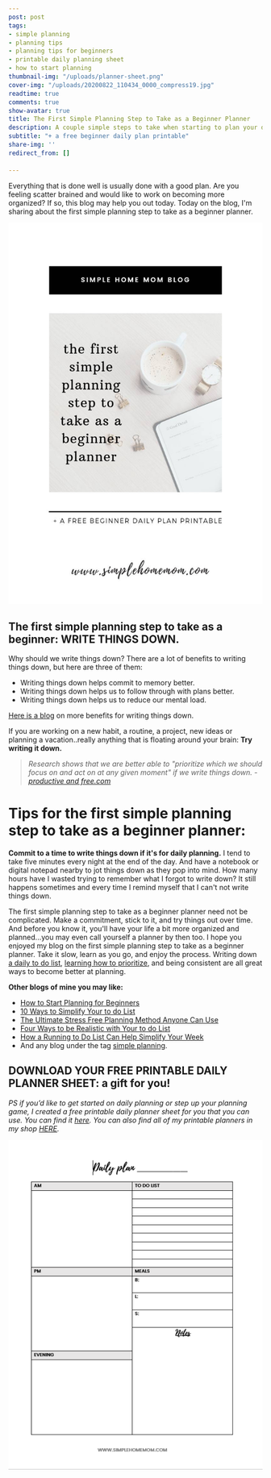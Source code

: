 ```yaml
---
post: post
tags:
- simple planning
- planning tips
- planning tips for beginners
- printable daily planning sheet
- how to start planning
thumbnail-img: "/uploads/planner-sheet.png"
cover-img: "/uploads/20200822_110434_0000_compress19.jpg"
readtime: true
comments: true
show-avatar: true
title: The First Simple Planning Step to Take as a Beginner Planner
description: A couple simple steps to take when starting to plan your day.
subtitle: "+ a free beginner daily plan printable"
share-img: ''
redirect_from: []

---
```

Everything that is done well is usually done with a good plan. Are you feeling scatter brained and would like to work on becoming more organized? If so, this blog may help you out today. Today on the blog, I'm sharing about the first simple planning step to take as a beginner planner.

![A planner on a table with clips, a watch, and a hot drink.](/uploads/the-first-simple-planning-step-to-take-as-a-beginner-planner-shm.jpg "The First Simple Planning Step to Take as a Beginner Planner SHM")

## The first simple planning step to take as a beginner: WRITE THINGS DOWN.

Why should we write things down? There are a lot of benefits to writing things down, but here are three of them:

* Writing things down helps commit to memory better.
* Writing things down helps us to follow through with plans better.
* Writing things down helps us to reduce our mental load.

[Here is a blog](https://www.forbes.com/sites/markmurphy/2018/04/15/neuroscience-explains-why-you-need-to-write-down-your-goals-if-you-actually-want-to-achieve-them/?sh=2c3ae6dc7905) on more benefits for writing things down.

If you are working on a new habit, a routine, a project, new ideas or planning a vacation..really anything that is floating around your brain: **Try writing it down.**

> _Research shows that we are better able to "prioritize which we should focus on and act on at any given moment" if we write things down. -_[_productive and free.com_](https://www.productiveandfree.com)

# Tips for the first simple planning step to take as a beginner planner:

**Commit to a time to write things down if it's for daily planning.** I tend to take five minutes every night at the end of the day. And have a notebook or digital notepad nearby to jot things down as they pop into mind. How many hours have I wasted trying to remember what I forgot to write down? It still happens sometimes and every time I remind myself that I can't not write things down.

The first simple planning step to take as a beginner planner need not be complicated. Make a commitment, stick to it, and try things out over time. And before you know it, you'll have your life a bit more organized and planned...you may even call yourself a planner by then too. I hope you enjoyed my blog on the first simple planning step to take as a beginner planner. Take it slow, learn as you go, and enjoy the process. Writing down [a daily to do list](https://www.simplehomemom.com/a-simple-practice-to-improve-your-daily-to-do-list-and-routines/), [learning how to prioritize](https://www.simplehomemom.com/how-a-priority-pyramid-can-change-your-life/), and being consistent are all great ways to become better at planning.

**Other blogs of mine you may like:**

* [How to Start Planning for Beginners](https://www.simplehomemom.com/how-to-start-planning-for-beginners/)
* [10 Ways to Simplify Your to do List](https://www.simplehomemom.com/10-ways-to-simplify-your-to-do-list/)
* [The Ultimate Stress Free Planning Method Anyone Can Use](https://www.simplehomemom.com/the-ultimate-stress-free-planning-method-anyone-can-use/)
* [Four Ways to be Realistic with Your to do List](https://www.simplehomemom.com/four-ways-to-be-realistic-with-your-to-do-list/)
* [How a Running to Do List Can Help Simplify Your Week](https://www.simplehomemom.com/how-a-running-to-do-list-can-help-simplify-your-weeks/)
* And any blog under the tag [simple planning](https://www.simplehomemom.com/tags/#simple%20planning).

## DOWNLOAD YOUR FREE PRINTABLE DAILY PLANNER SHEET: a gift for you!

_PS if you’d like to get started on daily planning or step up your planning game, I created a free printable daily planner sheet for you that you can use. You can find it_ [_here_](https://mailchi.mp/367852d64614/free-printable-daily-planner-sheet)_. You can also find all of my printable planners in my shop_ [_HERE_](https://www.etsy.com/shop/simplehomemomshop)_._

![A picture of the free daily plan printable.](/uploads/planner-sheet.png "The first simple planning step to take as a beginner planner SHM.")